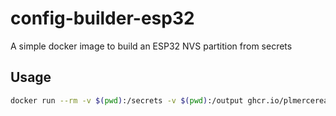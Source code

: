 # config-builder-esp32

A simple docker image to build an ESP32 NVS partition from secrets


## Usage
```sh
docker run --rm -v $(pwd):/secrets -v $(pwd):/output ghcr.io/plmercereau/pedge/config-builder-esp32-nvs:latest
```